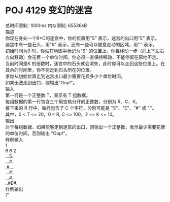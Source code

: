POJ 4129 变幻的迷宫
====
总时间限制: 1000ms 内存限制: 65536kB <br>
描述<br>
你现在身处一个R×C的迷宫中，你的位置用"S" 表示，迷宫的出口用"E" 表示。<br>
迷宫中有一些石头，用"#" 表示，还有一些可以随意走动的区域，用"." 表示。<br>
初始时间为0 时，你站在地图中标记为"S" 的位置上。你每移动一步（向上下左右方向移动）会花费一个单位时间。你必须一直保持移动，不能停留在原地不走。<br>
当前时间是K 的倍数时，迷宫中的石头就会消失，此时你可以走到这些位置上。在其余的时间里，你不能走到石头所在的位置。<br>
求你从初始位置走到迷宫出口最少需要花费多少个单位时间。<br>
如果无法走到出口，则输出"Oop!"。<br>
输入<br>
第一行是一个正整数 T，表示有 T 组数据。<br>
每组数据的第一行包含三个用空格分开的正整数，分别为 R、C、K。<br>
接下来的 R 行中，每行包含了 C 个字符，分别可能是 "S"、"E"、"#" 或 "."。<br>
其中，0 < T <= 20，0 < R, C <= 100，2 <= K <= 10。<br>
输出<br>
对于每组数据，如果能够走到迷宫的出口，则输出一个正整数，表示最少需要花费的单位时间，否则输出 "Oop!"。<br>
样例输入<br>
1<br>
6 6 2<br>
...S..<br>
...#..<br>
.#....<br>
...#..<br>
...#..<br>
..#E#.<br>
样例输出<br>
7’<br>

